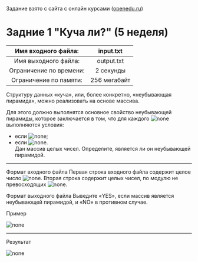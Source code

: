 Задание взято с сайта с онлайн курсами ([openedu.ru](https://courses.openedu.ru))

# Задние 1 "Куча ли?" (5 неделя)
| Имя входного файла: | input.txt |
|:--------------------:|:----------:|
| Имя выходного файла: | output.txt |
| Ограничение по времени: | 2 секунды |
| Ограничение по памяти: | 256 мегабайт |

Структуру данных «куча», или, более конкретно, «неубывающая пирамида», можно реализовать на основе массива.

Для этого должно выполнятся основное свойство неубывающей пирамиды, которое заключается в том, что для каждого ![none](https://github.com/Bloodies/University.Projects/blob/master/Course%202/AaDS%20(Algorithms%20and%20data%20structures)/Algorithms%20Practice%20(ITMO)/Resources/txt_w2_t1_1.png) выполняются условия:

* если ![none](https://github.com/Bloodies/University.Projects/blob/master/Course%202/AaDS%20(Algorithms%20and%20data%20structures)/Algorithms%20Practice%20(ITMO)/Resources/txt_w2_t1_2.png);  
* если ![none](https://github.com/Bloodies/University.Projects/blob/master/Course%202/AaDS%20(Algorithms%20and%20data%20structures)/Algorithms%20Practice%20(ITMO)/Resources/txt_w2_t1_3.png).  
Дан массив целых чисел. Определите, является ли он неубывающей пирамидой.
__________________
Формат входного файла
Первая строка входного файла содержит целое число ![none](https://github.com/Bloodies/University.Projects/blob/master/Course%202/AaDS%20(Algorithms%20and%20data%20structures)/Algorithms%20Practice%20(ITMO)/Resources/txt_w2_t1_3.png). Вторая строка содержит  целых чисел, по модулю не превосходящих ![none](https://github.com/Bloodies/University.Projects/blob/master/Course%202/AaDS%20(Algorithms%20and%20data%20structures)/Algorithms%20Practice%20(ITMO)/Resources/txt_w2_t1_5.png).

Формат выходного файла
Выведите «YES», если массив является неубывающей пирамидой, и «NO» в противном случае.

Пример

![none](https://github.com/Bloodies/University.Projects/blob/master/Course%202/AaDS%20(Algorithms%20and%20data%20structures)/Algorithms%20Practice%20(ITMO)/Resources/format_w2_t1.png)
__________________
Результат

![none](https://github.com/Bloodies/University.Projects/blob/master/Course%202/AaDS%20(Algorithms%20and%20data%20structures)/Algorithms%20Practice%20(ITMO)/Resources/result_w2_t1.png)